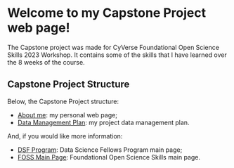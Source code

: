# Welcome to my Capstone Project web page!

The Capstone project was made for CyVerse Foundational Open Science Skills 2023 Workshop. It contains some of the skills that I have learned over the 8 weeks of the course.

## Capstone Project Structure
Below, the Capstone Project structure:

- [About me](https://merlinis12.github.io/merlinisimona.github.io/): my personal web page;
- [Data Management Plan](https://merlinis12.github.io/foss-Capstone-Project/Data_Management_Plan/): my project data management plan.

And, if you would like more information:

- [DSF Program](https://datascience.arizona.edu/education/data-science-fellows): Data Science Fellows Program main page;
- [FOSS Main Page](https://foss.cyverse.org/): Foundational Open Science Skills main page.
